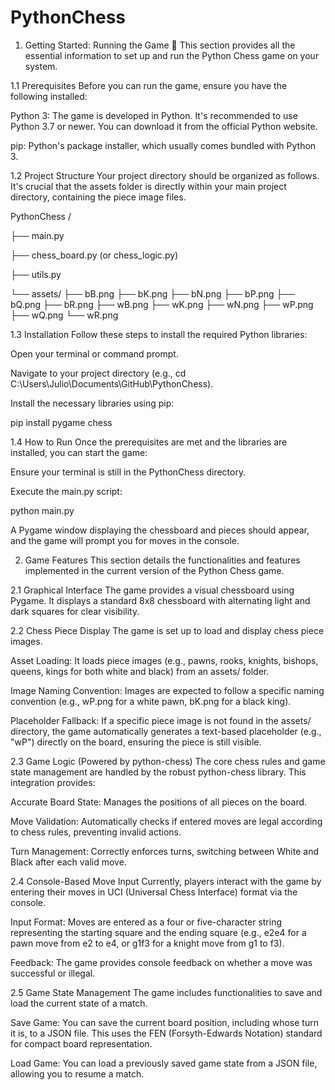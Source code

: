 # PythonChess


1. Getting Started: Running the Game 🚀
This section provides all the essential information to set up and run the Python Chess game on your system.


1.1 Prerequisites
Before you can run the game, ensure you have the following installed:


Python 3: The game is developed in Python. It's recommended to use Python 3.7 or newer. You can download it from the official Python website.


pip: Python's package installer, which usually comes bundled with Python 3.


1.2 Project Structure
Your project directory should be organized as follows. It's crucial that the assets folder is directly within your main project directory, containing the piece image files.

PythonChess
/

├── main.py

├── chess_board.py (or chess_logic.py)

├── utils.py
   
└── assets/
    ├── bB.png
    ├── bK.png
    ├── bN.png
    ├── bP.png
    ├── bQ.png
    ├── bR.png
    ├── wB.png
    ├── wK.png
    ├── wN.png
    ├── wP.png
    ├── wQ.png
    └── wR.png
    
1.3 Installation
Follow these steps to install the required Python libraries:


Open your terminal or command prompt.


Navigate to your project directory (e.g., cd C:\Users\Julio\Documents\GitHub\PythonChess).


Install the necessary libraries using pip:


pip install pygame chess


1.4 How to Run
Once the prerequisites are met and the libraries are installed, you can start the game:


Ensure your terminal is still in the PythonChess directory.


Execute the main.py script:


python main.py


A Pygame window displaying the chessboard and pieces should appear, and the game will prompt you for moves in the console.


2. Game Features
This section details the functionalities and features implemented in the current version of the Python Chess game.


2.1 Graphical Interface
The game provides a visual chessboard using Pygame. It displays a standard 8x8 chessboard with alternating light and dark squares for clear visibility.


2.2 Chess Piece Display
The game is set up to load and display chess piece images.


Asset Loading: It loads piece images (e.g., pawns, rooks, knights, bishops, queens, kings for both white and black) from an assets/ folder.


Image Naming Convention: Images are expected to follow a specific naming convention (e.g., wP.png for a white pawn, bK.png for a black king).


Placeholder Fallback: If a specific piece image is not found in the assets/ directory, the game automatically generates a text-based placeholder (e.g., "wP") directly on the board, ensuring the piece is still visible.


2.3 Game Logic (Powered by python-chess)
The core chess rules and game state management are handled by the robust python-chess library. This integration provides:


Accurate Board State: Manages the positions of all pieces on the board.


Move Validation: Automatically checks if entered moves are legal according to chess rules, preventing invalid actions.


Turn Management: Correctly enforces turns, switching between White and Black after each valid move.


2.4 Console-Based Move Input
Currently, players interact with the game by entering their moves in UCI (Universal Chess Interface) format via the console.


Input Format: Moves are entered as a four or five-character string representing the starting square and the ending square (e.g., e2e4 for a pawn move from e2 to e4, or g1f3 for a knight move from g1 to f3).


Feedback: The game provides console feedback on whether a move was successful or illegal.


2.5 Game State Management
The game includes functionalities to save and load the current state of a match.


Save Game: You can save the current board position, including whose turn it is, to a JSON file. This uses the FEN (Forsyth-Edwards Notation) standard for compact board representation.


Load Game: You can load a previously saved game state from a JSON file, allowing you to resume a match.
